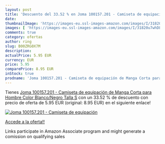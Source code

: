 ```yaml
---
layout: post
title: 'Descuento del 33.52 % en Joma 100157.201 - Camiseta de equipación'
date: 
thumbnailImage: 'https://images-eu.ssl-images-amazon.com/images/I/31820u7whDL._SL200_.jpg'
images: [ 'https://images-eu.ssl-images-amazon.com/images/I/31820u7whDL._SL200_.jpg' ]
comments: true
category: ofertas
author: ring
slug: B00ZRG0X7M
description:
actualPrice: 5.95 EUR
currency: EUR
price: 5.95
comparePrice: 8.95 EUR
inStock: true
prodname: 'Joma 100157.201 - Camiseta de equipación de Manga Corta para Hombre  Color Blanco/Negro  Talla S'
---
```


Tienes [Joma 100157.201 - Camiseta de equipación de Manga Corta para Hombre  Color Blanco/Negro  Talla S](https://www.amazon.es/dp/B00ZRG0X7M/?tag=tolees-21) con un 33.52 % de descuento con precio de oferta de 5.95 EUR (original: 8.95 EUR) en el siguiente enlace!

[![Joma 100157.201 - Camiseta de equipación](https://images-eu.ssl-images-amazon.com/images/I/31820u7whDL._SL200_.jpg)](https://www.amazon.es/dp/B00ZRG0X7M/?tag=tolees-21)

[Accede a la oferta!!](https://www.amazon.es/dp/B00ZRG0X7M/?tag=tolees-21)

Links participate in Amazon Associate program and might generate a comission on qualifying sales


